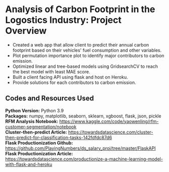 # Analysis of Carbon Footprint in the Logostics Industry: Project Overview
- Created a web app that allow client to predict their annual carbon footprint based on their vehicles' fuel consumption and other variables.
- Plot permutation importance plot to identify major contributors to carbon emission.
- Optimized linear and tree-based models using GridsearchCV to reach the best model with least MAE score.
- Built a client facing API using flask and host on Heroku.
- Provide solutions for each contributors to carbon emission.

## Codes and Resources Used
**Python Version:** Python 3.9<br>
**Packages:** numpy, matplotlib, seaborn, sklearn, xgboost, flask, json, pickle<br>
**RFM Analysis Notebook:** https://www.kaggle.com/code/yaowenling/rfm-customer-segmentation/notebook<br>
**Cluster-then-predict Article:** https://towardsdatascience.com/cluster-then-predict-for-classification-tasks-142fdfdc87d6<br>
**Flask Productionization Github:** https://github.com/PlayingNumbers/ds_salary_proj/tree/master/FlaskAPI<br>
**Flask Productionization Article:** https://towardsdatascience.com/productionize-a-machine-learning-model-with-flask-and-heroku



